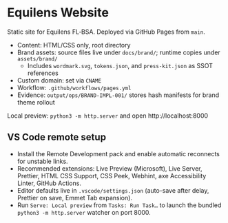 # Equilens Website

Static site for Equilens FL‑BSA. Deployed via GitHub Pages from `main`.

- Content: HTML/CSS only, root directory
- Brand assets: source files live under `docs/brand/`; runtime copies under `assets/brand/`
  - Includes `wordmark.svg`, `tokens.json`, and `press-kit.json` as SSOT references
- Custom domain: set via `CNAME`
- Workflow: `.github/workflows/pages.yml`
- Evidence: `output/ops/BRAND-IMPL-001/` stores hash manifests for brand theme rollout

Local preview: `python3 -m http.server` and open http://localhost:8000

## VS Code remote setup

- Install the Remote Development pack and enable automatic reconnects for unstable links.
- Recommended extensions: Live Preview (Microsoft), Live Server, Prettier, HTML CSS Support, CSS Peek, Webhint, axe Accessibility Linter, GitHub Actions.
- Editor defaults live in `.vscode/settings.json` (auto-save after delay, Prettier on save, Emmet Tab expansion).
- Run `Serve: Local preview` from `Tasks: Run Task…` to launch the bundled `python3 -m http.server` watcher on port 8000.
